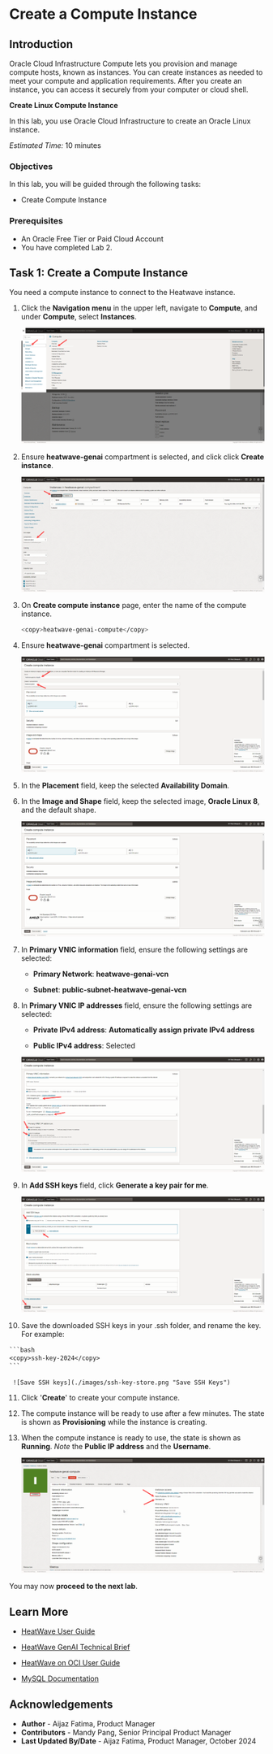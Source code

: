 # Create a Compute Instance


## Introduction

Oracle Cloud Infrastructure Compute lets you provision and manage compute hosts, known as instances. You can create instances as needed to meet your compute and application requirements. After you create an instance, you can access it securely from your computer or cloud shell.


**Create Linux Compute Instance**

In this lab, you use Oracle Cloud Infrastructure to create an Oracle Linux instance. 

_Estimated Time:_ 10 minutes

### Objectives

In this lab, you will be guided through the following tasks:

- Create Compute Instance

### Prerequisites

- An Oracle Free Tier or Paid Cloud Account
- You have completed Lab 2.

## Task 1: Create a Compute Instance

You need a compute instance to connect to the Heatwave instance. 

1. Click the **Navigation menu** in the upper left, navigate to **Compute**, and under **Compute**, select **Instances**.
  
    ![Click compute](./images/click-compute.png "Click compute")

2. Ensure **heatwave-genai** compartment is selected, and click click  **Create instance**. 

     ![Create instance](./images/create-instance.png "Create instance")

3. On **Create compute instance** page, enter the name of the compute instance.

    ```bash
    <copy>heatwave-genai-compute</copy>
    ```

4. Ensure **heatwave-genai** compartment is selected.

    ![Compute instance name](./images/compute-name.png "Compute instance name")

5. In the **Placement** field, keep the selected **Availability Domain**.

6. In the **Image and Shape** field, keep the selected image, **Oracle Linux 8**, and the default shape. 

    ![Compute image and shape](./images/compute-image-shape.png "Compute image and shape")

7. In **Primary VNIC information** field, ensure the following settings are selected:

    - **Primary Network**: **heatwave-genai-vcn**

    - **Subnet**: **public-subnet-heatwave-genai-vcn**

8. In **Primary VNIC IP addresses** field, ensure the following settings are selected:

    - **Private IPv4 address**: **Automatically assign private IPv4 address**

    - **Public IPv4 address**: Selected

    ![Network settings](./images/networking.png "Network settings")

9. In **Add SSH keys** field, click **Generate a key pair for me**.
  
    ![Add SSH Keys](./images/ssh-keys.png "Add SSH Keys")

10.  Save the downloaded SSH keys in your .ssh folder, and rename the key. For example:

    ```bash
    <copy>ssh-key-2024</copy>
    ```

     ![Save SSH keys](./images/ssh-key-store.png "Save SSH Keys")

11. Click '**Create**' to create your compute instance. 

12. The compute instance will be ready to use after a few minutes. The state is shown as **Provisioning** while the instance is creating.

13. When the compute instance is ready to use, the state is shown as **Running**. *Note* the **Public IP address** and the **Username**.

    ![Compute instance is created](./images/compute.png "Compute instance is created")

You may now **proceed to the next lab**.

## Learn More

- [HeatWave User Guide](https://dev.mysql.com/doc/heatwave/en/)

- [HeatWave GenAI Technical Brief](https://www.oracle.com/a/ocom/docs/heatwave-genai-technical-brief.pdf)

- [HeatWave on OCI User Guide](https://docs.oracle.com/en-us/iaas/mysql-database/index.html)

- [MySQL Documentation](https://dev.mysql.com/)

## Acknowledgements

- **Author** - Aijaz Fatima, Product Manager
- **Contributors** - Mandy Pang, Senior Principal Product Manager
- **Last Updated By/Date** - Aijaz Fatima, Product Manager, October 2024
